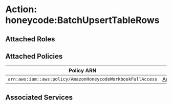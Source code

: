 # Action: honeycode:BatchUpsertTableRows

## Attached Roles

## Attached Policies

| Policy ARN | Policy Name |
|------------|-------------|
| `arn:aws:iam::aws:policy/AmazonHoneycodeWorkbookFullAccess` | [AmazonHoneycodeWorkbookFullAccess](../policies.md#amazonhoneycodeworkbookfullaccess) |

## Associated Services

